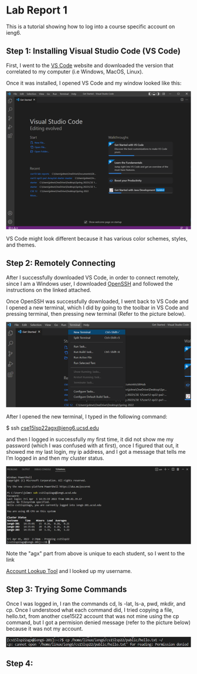 # Lab Report 1

This is a tutorial showing how to log into a course specific account on ieng6.

## Step 1: Installing Visual Studio Code (VS Code) 

First, I went to the [VS Code](https://code.visualstudio.com) website and downloaded the version that correlated to my computer (i.e Windows, MacOS, Linux).

Once it was installed, I opened VS Code and my window looked like this:

![Image](LabReport1Step1.png)


VS Code might look different because it has various color schemes, styles, and themes.


## Step 2: Remotely Connecting

After I successfully downloaded VS Code, in order to connect remotely, since I am a Windows user, I downloaded [OpenSSH](https://docs.microsoft.com/en-us/windows-server/administration/openssh/openssh_install_firstuse) and followed the instructions on the linked attached.  

Once OpenSSH was successfully downloaded, I went back to VS Code and I opened a new terminal, which I did by going to the toolbar in VS Code and pressing terminal, then pressing new terminal (Refer to the picture below).

![Image](LabReport1Step2pt1.png)

After I opened the new terminal, I typed in the following command: 

$ ssh cse15lsp22agx@ieng6.ucsd.edu

and then I logged in successfully my first time, it did not show me my password (which I was confused with at first), once I figured that out, it showed me my last login, my ip address, and I got a message that tells me I’m logged in and then my cluster status.

![Image](lab1pt4.png)

Note the "agx" part from above is unique to each student, so I went to the link 

[Account Lookup Tool](https://sdacs.ucsd.edu/~icc/index.php)  and l looked up my username.


## Step 3: Trying Some Commands

Once I was logged in, I ran the commands cd, ls -lat, ls-a, pwd, mkdir, and cp. Once I understood what each command did, I tried copying a file, hello.txt, from another cse15l22 account that was not mine using the cp command, but I got a permision denied message (refer to the picture below) because it was not my account.


![Image](lab1pt5.png)


## Step 4:





